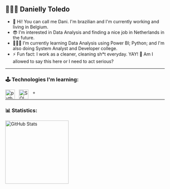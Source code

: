 ## 👩🏻‍💻 Danielly Toledo

- 👋 Hi! You can call me Dani. I'm brazilian and I'm currently working and living in Belgium.
- 😎 I’m interested in Data Analysis and finding a nice job in Netherlands in the future. 
- 🧑🏻‍💻 I’m currently learning Data Analysis using Power BI; Python; and I'm also doing System Analyst and Developer college.
- ⚡ Fun fact: I work as a cleaner, cleaning sh*t everyday. YAY! 🤢 Am I allowed to say this here or I need to act serious?
---

### 🕹️ Technologies I'm learning:
<p>
  <img
    align="left"
    alt="python"
    title="python"
    width="30px"
    style="padding-right: 10px;"
    src="https://cdn.jsdelivr.net/gh/devicons/devicon@latest/icons/python/python-original.svg"
  />
  <img
    align="left"
    alt="SQL"
    title="SQL"
    width="30px"
    style="padding-right: 10px;"
    src="https://cdn.jsdelivr.net/gh/devicons/devicon@latest/icons/azuresqldatabase/azuresqldatabase-original.svg"
  />
</p>
 +

---

### 📊 Statistics:
<p>
  <img
    align="left"
    alt="GitHub Stats"
    height="200"
    style="padding-right: 10px;"
    src="https://github-readme-stats.vercel.app/api/top-langs/?username=daniellytoledo&theme=tokyonight&layout=compact"
  />
</p>
